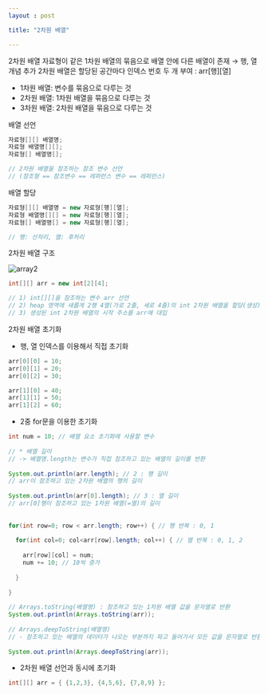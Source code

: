```yaml
---
layout : post

title: "2차원 배열"

---
```


2차원 배열
자료형이 같은 1차원 배열의 묶음으로 배열 안에 다른 배열이 존재 → 행, 열 개념 추가
2차원 배열은 할당된 공간마다 인덱스 번호 두 개 부여 : arr[행][열]

- 1차원 배열: 변수를 묶음으로 다루는 것
- 2차원 배열: 1차원 배열을 묶음으로 다루는 것
- 3차원 배열: 2차원 배열을 묶음으로 다루는 것

배열 선언

```java
자료형[][] 배열명;
자료형 배열명[][];
자료형[] 배열명[];

// 2차원 배열을 참조하는 참조 변수 선언
// (참조형 == 참조변수 == 레퍼런스 변수 == 레퍼런스)
```

배열 할당

```java
자료형[][] 배열명 = new 자료형[행][열];
자료형 배열명[][] = new 자료형[행][열];
자료형[] 배열명[] = new 자료형[행][열];

// 행: 선처리, 열: 후처리
```

2차원 배열 구조

![array2](https://user-images.githubusercontent.com/121299334/221776102-7e10325c-7e97-42d8-90b9-404779ca909d.png)

```java
int[][] arr = new int[2][4];

// 1) int[][]을 참조하는 변수 arr 선언
// 2) heap 영역에 새롭게 2행 4열(가로 2줄, 세로 4줄)의 int 2차원 배열을 할당(생성)
// 3) 생성된 int 2차원 배열의 시작 주소를 arr에 대입
```

2차원 배열 초기화

- 행, 열 인덱스를 이용해서 직접 초기화

```java
arr[0][0] = 10; 
arr[0][1] = 20; 
arr[0][2] = 30;

arr[1][0] = 40; 
arr[1][1] = 50; 
arr[1][2] = 60;
```

- 2중 for문을 이용한 초기화

```java
int num = 10; // 배열 요소 초기화에 사용할 변수
		
// * 배열 길이
// -> 배열명.length는 변수가 직접 참조하고 있는 배열의 길이를 반환
		
System.out.println(arr.length); // 2 : 행 길이
// arr이 참조하고 있는 2차원 배열의 행의 길이
		
System.out.println(arr[0].length); // 3 : 열 길이
// arr[0]행이 참조하고 있는 1차원 배열(=열)의 길이
		
		
for(int row=0; row < arr.length; row++) { // 행 반복 : 0, 1
			
  for(int col=0; col<arr[row].length; col++) { // 열 반복 : 0, 1, 2
				
    arr[row][col] = num;
    num += 10; // 10씩 증가
				
  }
			
}
    
// Arrays.toString(배열명) : 참조하고 있는 1차원 배열 값을 문자열로 반환
System.out.println(Arrays.toString(arr));
		
// Arrays.deepToString(배열명)
// - 참조하고 있는 배열의 데이터가 나오는 부분까지 파고 들어가서 모든 값을 문자열로 반환
		
System.out.println(Arrays.deepToString(arr));	
```

- 2차원 배열 선언과 동시에 초기화

```java
int[][] arr = { {1,2,3}, {4,5,6}, {7,8,9} };
```



